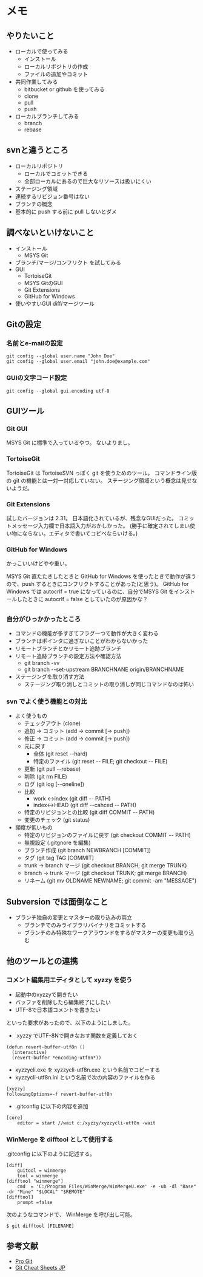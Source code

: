 # メモ

## やりたいこと

* ローカルで使ってみる
    * インストール
    * ローカルリポジトリの作成
    * ファイルの追加やコミット
* 共同作業してみる
    * bitbucket or github を使ってみる
    * clone
    * pull
    * push
* ローカルブランチしてみる
    * branch
    * rebase

## svnと違うところ
* ローカルリポジトリ
    * ローカルでコミットできる
    * 全部ローカルにあるので巨大なリソースは扱いにくい
* ステージング領域
* 連続するリビジョン番号はない
* ブランチの概念
* 基本的に push する前に pull しないとダメ

## 調べないといけないこと

* インストール
    * MSYS Git
* ブランチ/マージ/コンフリクト を試してみる
* GUI
    * TortoiseGit
    * MSYS GitのGUI
    * Git Extensions
    * GitHub for Windows
* 使いやすいGUI diff/マージツール

## Gitの設定

### 名前とe-mailの設定

    git config --global user.name "John Doe"
    git config --global user.email "john.doe@example.com"   

### GUIの文字コード設定

    git config --global gui.encoding utf-8

## GUIツール

### Git GUI

MSYS Git に標準で入っているやつ。
ないよりまし。

### TortoiseGit

TortoiseGit は TortoiseSVN っぽく git を使うためのツール。
コマンドライン版の git の機能とは一対一対応していない。
ステージング領域という概念は見せないようだ。

### Git Extensions

試したバージョンは 2.31。
日本語化されているが、残念なGUIだった。
コミットメッセージ入力欄で日本語入力がおかしかった。
(勝手に確定されてしまい使い物にならない。エディタで書いてコピペならいける。)

### GitHub for Windows

かっこいいけどやや重い。

MSYS Git 直たたきしたときと GitHub for Windows を使ったときで動作が違うので、push するときにコンフリクトすることがあった(と思う)。
GitHub for Windows では autocrlf = true になっているのに、自分でMSYS Git をインストールしたときに autocrlf = false としていたのが原因かな？

##

### 自分がひっかかったところ

* コマンドの機能が多すぎてフラグ一つで動作が大きく変わる
* ブランチはポインタに過ぎないことがわからないかった
* リモートブランチとかリモート追跡ブランチ
* リモート追跡ブランチの設定方法や確認方法
    * git branch -vv
    * git branch --set-upstream BRANCHNANE origin/BRANCHNAME
* ステージングを取り消す方法
    * ステージング取り消しとコミットの取り消しが同じコマンドなのは怖い

### svn でよく使う機能との対比

* よく使うもの
    * チェックアウト            (clone)
    * 追加 -> コミット          (add -> commit [-> push])
    * 修正 -> コミット          (add -> commit [-> push])
    * 元に戻す
        * 全体                  (git reset --hard)
        * 特定のファイル        (git reset -- FILE; git checkout -- FILE)
    * 更新                      (git pull --rebase)
    * 削除                      (git rm FILE)
    * ログ                      (git log [--oneline])
    * 比較
        * work <->index         (git diff -- PATH)
        * index<->HEAD          (git diff --cahced -- PATH)
    * 特定のリビジョンとの比較  (git diff COMMIT -- PATH)
    * 変更のチェック            (git status)
* 頻度が低いもの
    * 特定のリビジョンのファイルに戻す  (git checkout COMMIT -- PATH)
    * 無視設定                  (.gitgnore を編集)
    * ブランチ作成              (git branch NEWBRANCH [COMMIT])
    * タグ                      (git tag TAG [COMMIT]
    * trunk -> branch マージ    (git checkout BRANCH; git merge TRUNK)
    * branch -> trunk マージ    (git checkout TRUNK; git merge BRANCH)
    * リネーム                  (git mv OLDNAME NEWNAME; git commit -am "MESSAGE")

## Subversion では面倒なこと

* ブランチ独自の変更とマスターの取り込みの両立
    * ブランチでのみライブラリバイナリをコミットする
    * ブランチのみ特殊なワークアラウンドをするがマスターの変更も取り込む

## 他のツールとの連携

### コメント編集用エディタとして xyzzy を使う

* 起動中のxyzzyで開きたい
* バッファを削除したら編集終了にしたい
* UTF-8で日本語コメントを書きたい

といった要求があったので、以下のようにしました。

* .xyzzy でUTF-8Nで開きなおす関数を定義しておく

```
(defun revert-buffer-utf8n ()
  (interactive)
  (revert-buffer *encoding-utf8n*))
```

* xyzzycli.exe を xyzzycli-utf8n.exe という名前でコピーする
* xyzzycli-utf8n.ini という名前で次の内容のファイルを作る

```
[xyzzy]
followingOptions=-f revert-buffer-utf8n
```

* .gitconfig に以下の内容を追加

```
[core]
    editor = start //wait c:/xyzzy/xyzzycli-utf8n -wait
```

### WinMerge を difftool として使用する

.gitconfig に以下のように記述する。

```
[diff]
    guitool = winmerge
    tool = winmerge
[difftool "winmerge"]
    cmd  = 'C:/Program Files/WinMerge/WinMergeU.exe' -e -ub -dl "Base" -dr "Mine" "$LOCAL" "$REMOTE"
[difftool]
    prompt =false
```

次のようなコマンドで、 WinMerge を呼び出し可能。

```
$ git difftool [FILENAME]
```

## 参考文献

* [Pro Git](http://git-scm.com/book/ja)
* [Git Cheat Sheets JP](http://hail2u.net/documents/git-cheat-sheets-jp.html)
